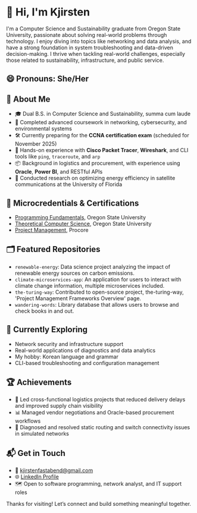 # 👋 Hi, I'm Kjirsten

I'm a Computer Science and Sustainability graduate from Oregon State University, passionate about solving real-world problems through technology. I enjoy diving into topics like networking and data analysis, and have a strong foundation in system troubleshooting and data-driven decision-making. I thrive when tackling real-world challenges, especially those related to sustainability, infrastructure, and public service.

## 😄 Pronouns: She/Her

## 🚀 About Me

- 🎓 Dual B.S. in Computer Science and Sustainability, summa cum laude
- 🧠 Completed advanced coursework in networking, cybersecurity, and environmental systems
- 🛠️ Currently preparing for the **CCNA certification exam** (scheduled for November 2025)
- 🧪 Hands-on experience with **Cisco Packet Tracer**, **Wireshark**, and CLI tools like `ping`, `traceroute`, and `arp`
- 📦 Background in logistics and procurement, with experience using **Oracle**, **Power BI**, and RESTful APIs
- 🔬 Conducted research on optimizing energy efficiency in satellite communications at the University of Florida

## 🏅 Microcredentials & Certifications
- [Programming Fundamentals](https://www.credly.com/badges/3889dcc0-5769-4c71-9e6a-15922246eeaa/public_url), Oregon State University
- [Theoretical Computer Science](https://www.credly.com/badges/ff047e6f-df22-4d44-a672-cc9f79feeeff/public_url), Oregon State University
- [Project Management](http://verify.skilljar.com/c/jc6kzm6pjt5b), Procore

## 🗂️ Featured Repositories

- `renewable-energy`: Data science project analyzing the impact of renewable energy sources on carbon emissions.
- `climate-microservices-app`: An application for users to interact with climate change information, multiple microservices included.
- `the-turing-way`: Contributed to open-source project, the-turing-way, 'Project Management Frameworks Overview' page.
- `wandering-words`: Library database that allows users to browse and check books in and out.

## 🌱 Currently Exploring

- Network security and infrastructure support  
- Real-world applications of diagnostics and data analytics  
- My hobby: Korean language and grammar
- CLI-based troubleshooting and configuration management

## 🏆 Achievements

- 🌟 Led cross-functional logistics projects that reduced delivery delays and improved supply chain visibility  
- 📊 Managed vendor negotiations and Oracle-based procurement workflows  
- 🧩 Diagnosed and resolved static routing and switch connectivity issues in simulated networks  

## 📬 Get in Touch

- 📧 [kjirstenfastabend@gmail.com](kjirstenfastabend@gmail.com)  
- 🌐 [LinkedIn Profile](www.linkedin.com/in/kjirsten-f-3625691a8)
- 🗺️ Open to software programming, network analyst, and IT support roles

Thanks for visiting! Let’s connect and build something meaningful together.
